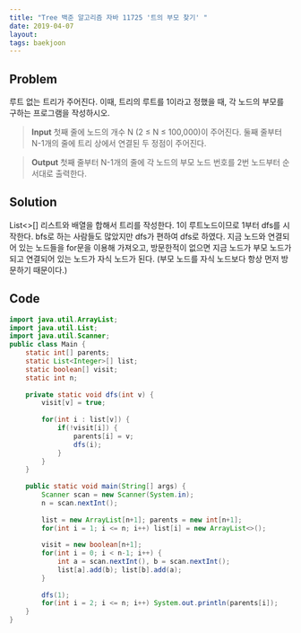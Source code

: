 ```yaml
---
title: "Tree 백준 알고리즘 자바 11725 '트의 부모 찾기' "
date: 2019-04-07
layout:
tags: baekjoon
---
```



## Problem
루트 없는 트리가 주어진다. 이때, 트리의 루트를 1이라고 정했을 때, 각 노드의 부모를 구하는 프로그램을 작성하시오.

> <b>Input</b>
첫째 줄에 노드의 개수 N (2 ≤ N ≤ 100,000)이 주어진다. 둘째 줄부터 N-1개의 줄에 트리 상에서 연결된 두 정점이 주어진다.

> <b>Output</b>
첫째 줄부터 N-1개의 줄에 각 노드의 부모 노드 번호를 2번 노드부터 순서대로 출력한다.


## Solution
List<>[] 리스트와 배열을 합해서 트리를 작성한다. 1이 루트노드이므로 1부터 dfs를 시작한다. bfs로 하는 사람들도 많았지만 dfs가 편하여 dfs로 하였다.
지금 노드와 연결되어 있는 노드들을 for문을 이용해 가져오고, 방문한적이 없으면 지금 노드가 부모 노드가 되고 연결되어 있는 노드가 자식 노드가 된다. (부모 노드를 자식 노드보다 항상 먼저 방문하기 때문이다.)



## Code
```java
import java.util.ArrayList;
import java.util.List;
import java.util.Scanner;
public class Main {
	static int[] parents;
	static List<Integer>[] list;
	static boolean[] visit;
	static int n;
	
	private static void dfs(int v) {
		visit[v] = true;
		
		for(int i : list[v]) {
			if(!visit[i]) {
				parents[i] = v;
				dfs(i);
			}
		}
	}
	
	public static void main(String[] args) {
		Scanner scan = new Scanner(System.in);
		n = scan.nextInt();
		
		list = new ArrayList[n+1]; parents = new int[n+1];
		for(int i = 1; i <= n; i++) list[i] = new ArrayList<>();
		
		visit = new boolean[n+1];
		for(int i = 0; i < n-1; i++) {
			int a = scan.nextInt(), b = scan.nextInt();
			list[a].add(b); list[b].add(a);
		}
		
		dfs(1);
		for(int i = 2; i <= n; i++) System.out.println(parents[i]);
	}
}
```
